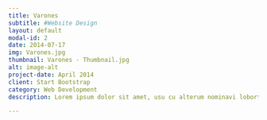 ```yaml
---
title: Varones
subtitle: #Website Design
layout: default
modal-id: 2
date: 2014-07-17
img: Varones.jpg
thumbnail: Varones - Thumbnail.jpg
alt: image-alt
project-date: April 2014
client: Start Bootstrap
category: Web Development
description: Lorem ipsum dolor sit amet, usu cu alterum nominavi lobortis. At duo novum diceret. Tantas apeirian vix et, usu sanctus postulant inciderint ut, populo diceret necessitatibus in vim. Cu eum dicam feugiat noluisse.

---
```


